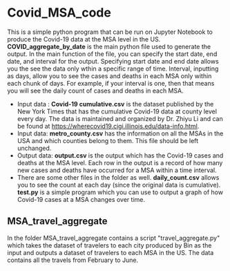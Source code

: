 # Covid_MSA_code
This is a simple python program that can be run on Jupyter Notebook to produce the Covid-19 data at the MSA level in the US. **COVID_aggregate_by_date** is the main python 
file used to generate the output. In the main function of the file, you can specify the start date, end date, and interval for the output. Specifying start date and end date
allows you the see the data only wthin a specific range of time. Interval, inputting as days, allow you to see the cases and deaths in each MSA only within each chunk of days.
For example, if your interval is one, then that means you will see the daily count of cases and deaths in each MSA.  
- Input data : **Covid-19 cumulative.csv** is the dataset published by the New York Times that has the cumulative Covid-19 data at county level every day. The data is maintained and organized by Dr. Zhiyu Li and can be found at https://wherecovid19.cigi.illinois.edu/data-info.html.   
- Input data: **metro_county.csv** has the information on all the MSAs in the USA and which counties belong to them. This file should be left unchanged.
- Output data: **output.csv** is the output which has the Covid-19 cases and deaths at the MSA level. Each row in the output is a record of how many new cases and deaths have occurred for a MSA within a time interval.
- There are some other files in the folder as well. **daily_count.csv** allows you to see the count at each day (since the original data is cumulative). **test.py** is a simple
program which you can use to output a graph of how Covid-19 cases at a MSA changes over time.

## MSA_travel_aggregate
In the folder MSA_travel_aggregate contains a script "travel_aggregate.py" which takes the dataset of travelers to each city produced by Bin as the input and outputs a dataset of travelers to each MSA in the US. The data contains all the travels from February to June.
             
